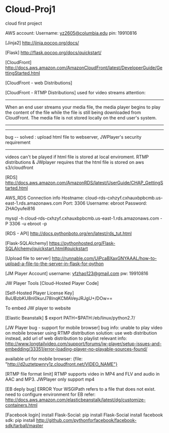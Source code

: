 Cloud-Proj1
===========
cloud first project

AWS account:
Username: yz2605@columbia.edu
pin: 19910816



[Jinja2]
http://jinja.pocoo.org/docs/

[Flask]
http://flask.pocoo.org/docs/quickstart/

[CloudFront]
http://docs.aws.amazon.com/AmazonCloudFront/latest/DeveloperGuide/GettingStarted.html

[CloudFront - web Distributions]


[CloudFront - RTMP Distributions]
used for video streams
attention:
******
When an end user streams your media file, the media player begins to play the content of the file while the file is still being downloaded from CloudFront. The media file is not stored locally on the end user's system.
******

********
bug -- solved : upload html file to webserver, JWPlayer's security requirement
********
videos can't be played if html file is stored at local enviroment.
RTMP distributions & JWplayer requires that the html file is stored on aws s3/cloudfront

[RDS]
http://docs.aws.amazon.com/AmazonRDS/latest/UserGuide/CHAP_GettingStarted.html

AWS_RDS Connection info
Hostname: cloud-rds-cxhzyf.cxhauxbpbcmb.us-east-1.rds.amazonaws.com
Port: 3306
Username: ebroot
Password: ZHAOyufei816

mysql -h cloud-rds-cxhzyf.cxhauxbpbcmb.us-east-1.rds.amazonaws.com -P 3306 -u ebroot -p

[RDS - API]
http://docs.pythonboto.org/en/latest/rds_tut.html

[Flask-SQLAlchemy]
https://pythonhosted.org/Flask-SQLAlchemy/quickstart.html#quickstart

[Upload file to server]
http://runnable.com/UiPcaBXaxGNYAAAL/how-to-upload-a-file-to-the-server-in-flask-for-python

[JM Player Account]
username: yfzhao123@gmail.com
pw: 19910816

JW Player Tools
[Cloud-Hosted Player Code]
<script src="http://jwpsrv.com/library/yTXcPKOlEeO34yIACrqE1A.js"></script>

[Self-Hosted Player License Key]
8uUBzbKU8nI0kurJ78lnqKCMAVeyJRJgU+/DOw==

To embed JW player to website
	<!-- For cloud-host JW Player-->
	<script src="http://jwpsrv.com/library/yTXcPKOlEeO34yIACrqE1A.js"></script>
	<!-- For self-hosted JW Player -->
	<script type="text/javascript" src="{{url_for('static', filename='jwplayer.js')}}"></script>
	<script type="text/javascript">jwplayer.key="GEf1CHwM8wS4qcxBlIIssJWje9iCn+3fzsfugA==";</script>

[Elastic Beanstalk]
$ export PATH=$PATH:<path to unzipped EB CLI package>/eb/linux/python2.7/

[JW Player bug - support for mobile browser]
bug info:	unable to play video on mobile browser using RTMP distribution
solution:	use web distribution instead, add url of web distribution to playlist
relevant info:
http://www.longtailvideo.com/support/forums/jw-player/setup-issues-and-embedding/33351/error-loading-player-no-playable-sources-found/

available url for mobile browser:
{file: "http://d2uztetpwnry1z.cloudfront.net/VIDEO_NAME"}

[RTMP file format limit]
RTMP supports video in MP4 and FLV and audio in AAC and MP3. 
JWPlayer only support mp4

[EB deply bug]
ERROR	Your WSGIPath refers to a file that does not exist.
need to configure environment for EB
refer:
http://docs.aws.amazon.com/elasticbeanstalk/latest/dg/customize-containers.html


[Facebook login]
install Flask-Social: pip install Flask-Social
install facebook sdk: pip install http://github.com/pythonforfacebook/facebook-sdk/tarball/master